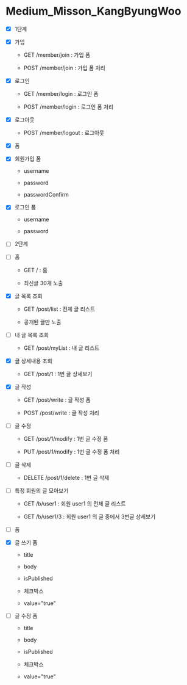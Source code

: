 # Medium_Misson_KangByungWoo
- [x] 1단계
- [x] 가입
    - GET /member/join : 가입 폼

    - POST /member/join : 가입 폼 처리

- [x] 로그인
    - GET /member/login : 로그인 폼

    - POST /member/login : 로그인 폼 처리

- [x] 로그아웃
    - POST /member/logout : 로그아웃

- [x] 폼
- [x] 회원가입 폼
    - username

    - password

    - passwordConfirm

- [x] 로그인 폼
    - username

    - password

- [ ] 2단계
- [ ] 홈
    - GET / : 홈

    - 최신글 30개 노출

- [x] 글 목록 조회
    - GET /post/list : 전체 글 리스트

    - 공개된 글만 노출

- [ ] 내 글 목록 조회
    - GET /post/myList : 내 글 리스트

- [x] 글 상세내용 조회
    - GET /post/1 : 1번 글 상세보기

- [x] 글 작성
    - GET /post/write : 글 작성 폼

    - POST /post/write : 글 작성 처리

- [ ] 글 수정
    - GET /post/1/modify : 1번 글 수정 폼

    - PUT /post/1/modify : 1번 글 수정 폼 처리

- [ ] 글 삭제
    - DELETE /post/1/delete : 1번 글 삭제

- [ ] 특정 회원의 글 모아보기
    - GET /b/user1 : 회원 user1 의 전체 글 리스트

    - GET /b/user1/3 : 회원 user1 의 글 중에서 3번글 상세보기

- [ ] 폼
- [x] 글 쓰기 폼
    - title

    - body

    - isPublished

    - 체크박스

    - value="true"

- [ ] 글 수정 폼
    - title

    - body

    - isPublished

    - 체크박스

    - value="true"
